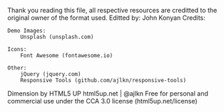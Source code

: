 Thank you reading this file, all respective resources are creditted to the original owner of the format used.
Editted by: John Konyan
Credits:

	Demo Images:
		Unsplash (unsplash.com)

	Icons:
		Font Awesome (fontawesome.io)

	Other:
		jQuery (jquery.com)
		Responsive Tools (github.com/ajlkn/responsive-tools)

Dimension by HTML5 UP
html5up.net | @ajlkn
Free for personal and commercial use under the CCA 3.0 license (html5up.net/license)
